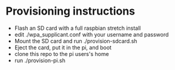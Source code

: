 # Provisioning instructions

  - Flash an SD card with a full raspbian stretch install
  - edit ./wpa_supplicant.conf with your username and password
  - Mount the SD card and run ./provision-sdcard.sh
  - Eject the card, put it in the pi, and boot
  - clone this repo to the pi users's home
  - run ./provision-pi.sh

